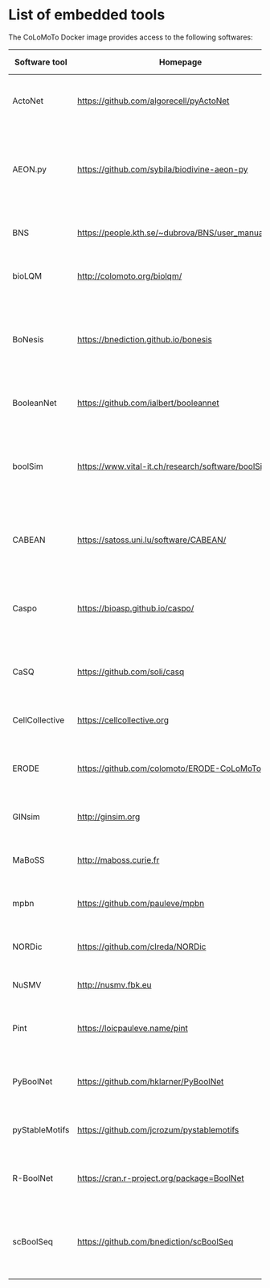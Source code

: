 # List of embedded tools

The CoLoMoTo Docker image provides access to the following softwares:

| Software tool | Homepage | Description | Jupyter interface |
| --- | --- | --- | --- |
| ActoNet | https://github.com/algorecell/pyActoNet | Abduction-based control of fixed points of Boolean networks  | Python module [`actonet`](https://github.com/algorecell/pyActoNet) |
| AEON\.py | https://github.com/sybila/biodivine-aeon-py | Symbolic analysis (attractors, reachability) of (partially specified) Boolean networks | Python module [`biodivine_aeon`](https://github.com/sybila/biodivine-aeon-py) |
| BNS | https://people.kth.se/~dubrova/BNS/user_manual.html | Identification of synchronous attractors | Python module [`bns`](https://github.com/colomoto/bns-python) |
| bioLQM | http://colomoto.org/biolqm/ | Logical Qualitative Modelling toolkit | Python module [`biolqm`](https://github.com/GINsim/GINsim-python) |
| BoNesis | https://bnediction.github.io/bonesis | Synthesis of Boolean Networks from architecture and dynamical properties | Python module [`bonesis`](https://github.com/bnediction/bonesis) |
| BooleanNet | https://github.com/ialbert/booleannet | Simulation of Boolean regulatory networks | Python module [`boolean2`](https://github.com/ialbert/booleannet) |
| boolSim | https://www.vital-it.ch/research/software/boolSim | Attractors and reachable sets in synchronous and asynchronous Boolean networks | Python module [`boolsim`](https://github.com/colomoto/boolSim-python) |
| CABEAN | https://satoss.uni.lu/software/CABEAN/ | A Software Tool for the Control of Asynchronous Boolean Networks | Python module [`cabean`](https://github.com/algorecell/cabean-python) |
| Caspo | https://bioasp.github.io/caspo/ | Reasoning on the response of logical signaling networks with Answer Set Programming | Python module [`caspo_control`](https://github.com/algorecell/caspo-control) |
| CaSQ | https://github.com/soli/casq | Convert static interaction maps into executable models | Python module [`casq`](https://github.com/soli/casq) |
| CellCollective | https://cellcollective.org | Model repository and knowledge base | Python module [`cellcollective`](https://github.com/colomoto/colomoto-jupyter) |
| ERODE | https://github.com/colomoto/ERODE-CoLoMoTo | Backward Boolean Equivalence of Boolean networks | Python module [`erode`](https://github.com/colomoto/ERODE-CoLoMoTo) |
| GINsim | http://ginsim.org | Boolean and multi-valued network modelling | Python module [`ginsim`](https://github.com/GINsim/GINsim-python) |
| MaBoSS | http://maboss.curie.fr | Markovian Boolean Stochastic Simulator | Python module [`maboss`](https://github.com/colomoto/pyMaBoSS) |
| mpbn | https://github.com/pauleve/mpbn | Most Permissive Boolean Networks | Python module [`mpbn`](https://github.com/pauleve/mpbn) |
| NORDic | https://github.com/clreda/NORDic | Network Oriented Repurposing of Drugs | Python module [`NORDic`](https://github.com/clreda/NORDic) |
| NuSMV | http://nusmv.fbk.eu | Symbolic model-checker | Python module [`nusmv`](https://github.com/colomoto/colomoto-jupyter)
| Pint | https://loicpauleve.name/pint | Static analyzer for dynamics of Automata Networks | Python module [`pypint`](https://github.com/pauleve/pypint)  |
| PyBoolNet | https://github.com/hklarner/PyBoolNet | Generation, modification and analysis of Boolean networks | Python module [`PyBoolNet`](https://github.com/hklarner/PyBoolNet)  |
| pyStableMotifs | https://github.com/jcrozum/pystablemotifs | Target-control of Boolean networks | Python module [`pystablemotifs`](https://github.com/jcrozum/pystablemotifs) |
| R-BoolNet | https://cran.r-project.org/package=BoolNet | Analysis and reconstruction of Boolean networks dynamics | RPY2 python interface |
| scBoolSeq | https://github.com/bnediction/scBoolSeq | scRNA-Seq data binarisation and synthetic generation from Boolean dynamics | Python module [`scboolseq`](https://github.com/bnediction/scBoolSeq) |
